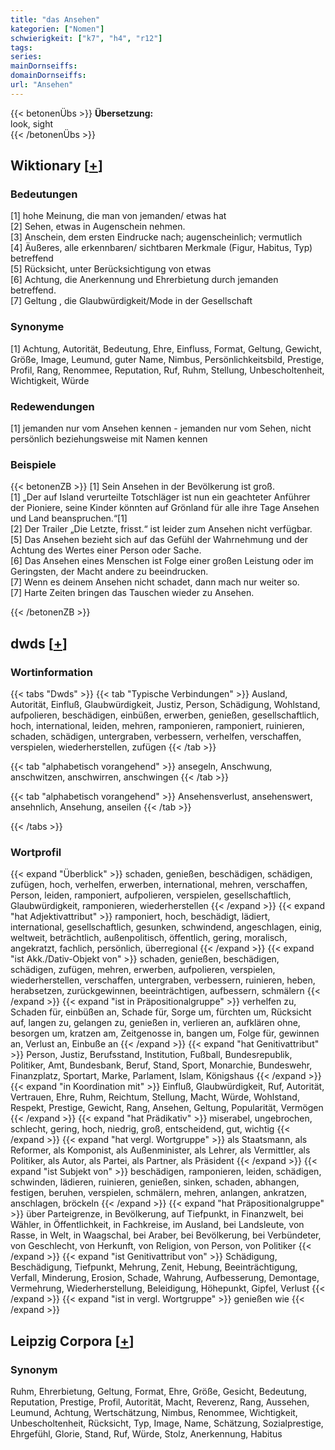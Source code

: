 ```yaml
---
title: "das Ansehen"
kategorien: ["Nomen"]
schwierigkeit: ["k7", "h4", "r12"]
tags:
series:
mainDornseiffs:
domainDornseiffs:
url: "Ansehen"
---
```


{{< betonenÜbs >}}
**Übersetzung:**  
look, sight  
{{< /betonenÜbs >}}

## Wiktionary [[+](https://de.wiktionary.org/wiki/Ansehen)]

### Bedeutungen
[1] hohe Meinung, die man von jemanden/ etwas hat  
[2] Sehen, etwas in Augenschein nehmen.  
[3] Anschein, dem ersten Eindrucke nach; augenscheinlich; vermutlich  
[4] Äußeres, alle erkennbaren/ sichtbaren Merkmale (Figur, Habitus, Typ) betreffend  
[5] Rücksicht, unter Berücksichtigung von etwas  
[6] Achtung, die Anerkennung und Ehrerbietung durch jemanden betreffend.  
[7] Geltung , die Glaubwürdigkeit/Mode in der Gesellschaft  

### Synonyme
[1] Achtung, Autorität, Bedeutung, Ehre, Einfluss, Format, Geltung, Gewicht, Größe, Image, Leumund, guter Name, Nimbus, Persönlichkeitsbild, Prestige, Profil, Rang, Renommee, Reputation, Ruf, Ruhm, Stellung, Unbescholtenheit, Wichtigkeit, Würde  

### Redewendungen
[1] jemanden nur vom Ansehen kennen - jemanden nur vom Sehen, nicht persönlich beziehungsweise mit Namen kennen  

### Beispiele
{{< betonenZB >}}
[1] Sein Ansehen in der Bevölkerung ist groß.  
[1] „Der auf Island verurteilte Totschläger ist nun ein geachteter Anführer der Pioniere, seine Kinder könnten auf Grönland für alle ihre Tage Ansehen und Land beanspruchen.“[1]  
[2] Der Trailer „Die Letzte, frisst.“ ist leider zum Ansehen nicht verfügbar.  
[5] Das Ansehen bezieht sich auf das Gefühl der Wahrnehmung und der Achtung des Wertes einer Person oder Sache.  
[6] Das Ansehen eines Menschen ist Folge einer großen Leistung oder im Geringsten, der Macht andere zu beeindrucken.  
[7] Wenn es deinem Ansehen nicht schadet, dann mach nur weiter so.  
[7] Harte Zeiten bringen das Tauschen wieder zu Ansehen.  

{{< /betonenZB >}}


## dwds [[+](https://www.dwds.de/wb/Ansehen)]

### Wortinformation
{{< tabs "Dwds" >}}
{{< tab "Typische Verbindungen" >}}
Ausland, Autorität, Einfluß, Glaubwürdigkeit, Justiz, Person, Schädigung, Wohlstand, aufpolieren, beschädigen, einbüßen, erwerben, genießen, gesellschaftlich, hoch, international, leiden, mehren, ramponieren, ramponiert, ruinieren, schaden, schädigen, untergraben, verbessern, verhelfen, verschaffen, verspielen, wiederherstellen, zufügen
{{< /tab >}}

{{< tab "alphabetisch vorangehend" >}}
ansegeln, Anschwung, anschwitzen, anschwirren, anschwingen
{{< /tab >}}

{{< tab "alphabetisch vorangehend" >}}
Ansehensverlust, ansehenswert, ansehnlich, Ansehung, anseilen
{{< /tab >}}

{{< /tabs >}}

### Wortprofil
{{< expand "Überblick" >}} schaden, genießen, beschädigen, schädigen, zufügen, hoch, verhelfen, erwerben, international, mehren, verschaffen, Person, leiden, ramponiert, aufpolieren, verspielen, gesellschaftlich, Glaubwürdigkeit, ramponieren, wiederherstellen {{< /expand >}}
{{< expand "hat Adjektivattribut" >}} ramponiert, hoch, beschädigt, lädiert, international, gesellschaftlich, gesunken, schwindend, angeschlagen, einig, weltweit, beträchtlich, außenpolitisch, öffentlich, gering, moralisch, angekratzt, fachlich, persönlich, überregional {{< /expand >}}
{{< expand "ist Akk./Dativ-Objekt von" >}} schaden, genießen, beschädigen, schädigen, zufügen, mehren, erwerben, aufpolieren, verspielen, wiederherstellen, verschaffen, untergraben, verbessern, ruinieren, heben, herabsetzen, zurückgewinnen, beeinträchtigen, aufbessern, schmälern {{< /expand >}}
{{< expand "ist in Präpositionalgruppe" >}} verhelfen zu, Schaden für, einbüßen an, Schade für, Sorge um, fürchten um, Rücksicht auf, langen zu, gelangen zu, genießen in, verlieren an, aufklären ohne, besorgen um, kratzen am, Zeitgenosse in, bangen um, Folge für, gewinnen an, Verlust an, Einbuße an {{< /expand >}}
{{< expand "hat Genitivattribut" >}} Person, Justiz, Berufsstand, Institution, Fußball, Bundesrepublik, Politiker, Amt, Bundesbank, Beruf, Stand, Sport, Monarchie, Bundeswehr, Finanzplatz, Sportart, Marke, Parlament, Islam, Königshaus {{< /expand >}}
{{< expand "in Koordination mit" >}} Einfluß, Glaubwürdigkeit, Ruf, Autorität, Vertrauen, Ehre, Ruhm, Reichtum, Stellung, Macht, Würde, Wohlstand, Respekt, Prestige, Gewicht, Rang, Ansehen, Geltung, Popularität, Vermögen {{< /expand >}}
{{< expand "hat Prädikativ" >}} miserabel, ungebrochen, schlecht, gering, hoch, niedrig, groß, entscheidend, gut, wichtig {{< /expand >}}
{{< expand "hat vergl. Wortgruppe" >}} als Staatsmann, als Reformer, als Komponist, als Außenminister, als Lehrer, als Vermittler, als Politiker, als Autor, als Partei, als Partner, als Präsident {{< /expand >}}
{{< expand "ist Subjekt von" >}} beschädigen, ramponieren, leiden, schädigen, schwinden, lädieren, ruinieren, genießen, sinken, schaden, abhangen, festigen, beruhen, verspielen, schmälern, mehren, anlangen, ankratzen, anschlagen, bröckeln {{< /expand >}}
{{< expand "hat Präpositionalgruppe" >}} über Parteigrenze, in Bevölkerung, auf Tiefpunkt, in Finanzwelt, bei Wähler, in Öffentlichkeit, in Fachkreise, im Ausland, bei Landsleute, von Rasse, in Welt, in Waagschal, bei Araber, bei Bevölkerung, bei Verbündeter, von Geschlecht, von Herkunft, von Religion, von Person, von Politiker {{< /expand >}}
{{< expand "ist Genitivattribut von" >}} Schädigung, Beschädigung, Tiefpunkt, Mehrung, Zenit, Hebung, Beeinträchtigung, Verfall, Minderung, Erosion, Schade, Wahrung, Aufbesserung, Demontage, Vermehrung, Wiederherstellung, Beleidigung, Höhepunkt, Gipfel, Verlust {{< /expand >}}
{{< expand "ist in vergl. Wortgruppe" >}} genießen wie {{< /expand >}}

## Leipzig Corpora [[+](https://corpora.uni-leipzig.de/en/res?word=Ansehen&corpusId=deu_newscrawl-public_2018)]


### Synonym
Ruhm, Ehrerbietung, Geltung, Format, Ehre, Größe, Gesicht, Bedeutung, Reputation, Prestige, Profil, Autorität, Macht, Reverenz, Rang, Aussehen, Leumund, Achtung, Wertschätzung, Nimbus, Renommee, Wichtigkeit, Unbescholtenheit, Rücksicht, Typ, Image, Name, Schätzung, Sozialprestige, Ehrgefühl, Glorie, Stand, Ruf, Würde, Stolz, Anerkennung, Habitus

